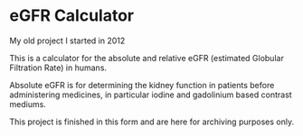 # eGFR Calculator
My old project I started in 2012

This is a calculator for the absolute and relative eGFR (estimated Globular Filtration Rate) in humans.

Absolute eGFR is for determining the kidney function in patients before administering medicines,
in particular iodine and gadolinium based contrast mediums.

This project is finished in this form and are here for archiving purposes only.
